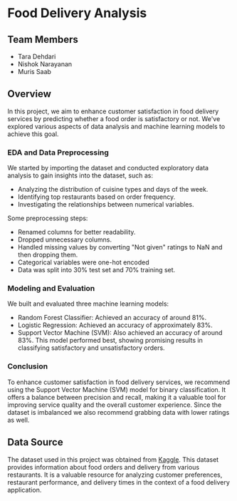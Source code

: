 # Food Delivery Analysis 

## Team Members
* Tara Dehdari
* Nishok Narayanan
* Muris Saab

## Overview
In this project, we aim to enhance customer satisfaction in food delivery services by predicting whether a food order is satisfactory or not. We've explored various aspects of data analysis and machine learning models to achieve this goal.


### EDA and Data Preprocessing
We started by importing the dataset and conducted exploratory data analysis to gain insights into the dataset, such as:

* Analyzing the distribution of cuisine types and days of the week.
* Identifying top restaurants based on order frequency.
* Investigating the relationships between numerical variables.

Some preprocessing steps:
* Renamed columns for better readability.
* Dropped unnecessary columns.
* Handled missing values by converting "Not given" ratings to NaN and then dropping them.
* Categorical variables were one-hot encoded
* Data was split into 30% test set and 70% training set. 



### Modeling and Evaluation
We built and evaluated three machine learning models:

* Random Forest Classifier: Achieved an accuracy of around 81%.
* Logistic Regression: Achieved an accuracy of approximately 83%.
* Support Vector Machine (SVM): Also achieved an accuracy of around 83%. This model performed best, showing promising results in classifying satisfactory and unsatisfactory orders.

### Conclusion 

To enhance customer satisfaction in food delivery services, we recommend using the Support Vector Machine (SVM) model for binary classification. It offers a balance between precision and recall, making it a valuable tool for improving service quality and the overall customer experience. Since the dataset is imbalanced we also recommend grabbing data with lower ratings as well. 

## Data Source

The dataset used in this project was obtained from [Kaggle](https://www.kaggle.com/datasets/ahsan81/food-ordering-and-delivery-app-dataset). This dataset provides information about food orders and delivery from various restaurants. It is a valuable resource for analyzing customer preferences, restaurant performance, and delivery times in the context of a food delivery application.


